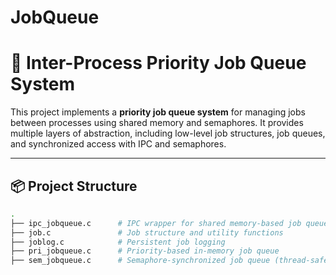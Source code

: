 # JobQueue

# 🧵 Inter-Process Priority Job Queue System

This project implements a **priority job queue system** for managing jobs between processes using shared memory and semaphores. It provides multiple layers of abstraction, including low-level job structures, job queues, and synchronized access with IPC and semaphores.

---

## 📦 Project Structure

```bash
.
├── ipc_jobqueue.c      # IPC wrapper for shared memory-based job queues
├── job.c               # Job structure and utility functions
├── joblog.c            # Persistent job logging
├── pri_jobqueue.c      # Priority-based in-memory job queue
├── sem_jobqueue.c      # Semaphore-synchronized job queue (thread-safe)
